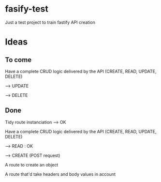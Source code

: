 # fasify-test

Just a test project to train fastify API creation

# Ideas

## To come

Have a complete CRUD logic delivered by the API (CREATE, READ, UPDATE, DELETE)

--> UPDATE

--> DELETE

## Done

Tidy route instanciation --> OK

Have a complete CRUD logic delivered by the API (CREATE, READ, UPDATE, DELETE)

--> READ : OK

--> CREATE (POST request)

A route to create an object

A route that'd take headers and body values in account